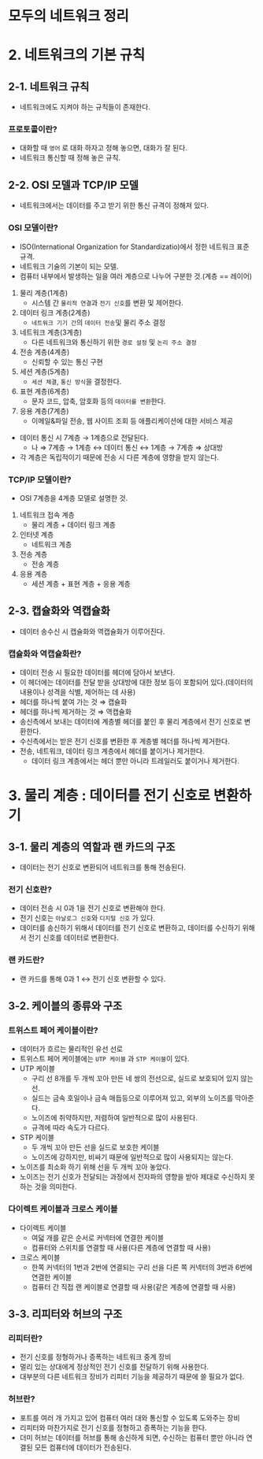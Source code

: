 # 모두의 네트워크 정리

# 2. 네트워크의 기본 규칙

## 2-1. 네트워크 규칙

- 네트워크에도 지켜야 하는 규칙들이 존재한다.

### 프로토콜이란?

- 대화할 때 `영어` 로 대화 하자고 정해 놓으면, 대화가 잘 된다.
- 네트워크 통신할 때 정해 놓은 규칙.

## 2-2. OSI 모델과 TCP/IP 모델

- 네트워크에서는 데이터를 주고 받기 위한 통신 규격이 정해져 있다.

### OSI 모델이란?

- ISO(International Organization for Standardizatio)에서 정한 네트워크 표준 규격.
- 네트워크 기술의 기본이 되는 모델.
- 컴퓨터 내부에서 발생하는 일을 여러 계층으로 나누어 구분한 것.(계층 == 레이어)

1. 물리 계층(1계층)
    - 시스템 간 `물리적 연결`과 `전기 신호`를 변환 및 제어한다.
2. 데이터 링크 계층(2계층)
    - `네트워크 기기 간`의 `데이터 전송`및 물리 주소 결정
3. 네트워크 계층(3계층)
    - 다른 네트워크와 통신하기 위한 `경로 설정` 및 `논리 주소 결정`
4. 전송 계층(4계층)
    - 신뢰할 수 있는 통신 구현
5. 세션 계층(5계층)
    - `세션 체결`, `통신 방식`을 결정한다.
6. 표현 계층(6계층)
    - 문자 코드, 압축, 암호화 등의 `데이터를 변환`한다.
7. 응용 계층(7계층)
    - 이메일&파일 전송, 웹 사이트 조회 등 애플리케이션에 대한 서비스 제공
- 데이터 통신 시 7계층 → 1계층으로 전달된다.
    - 나  ⇒ 7계층 → 1계층 ↔ 데이터 통신 ↔ 1계층 → 7계층 ⇒ 상대방
- 각 계층은 독립적이기 때문에 전송 시 다른 계층에 영향을 받지 않는다.

### TCP/IP 모델이란?

- OSI 7계층을 4계층 모델로 설명한 것.
1. 네트워크 접속 계층
    - 물리 계층 + 데이터 링크 계층
2. 인터넷 계층
    - 네트워크 계층
3. 전송 계층
    - 전송 계층
4. 응용 계층
    - 세션 계층 + 표현 계층 +  응용 계층

## 2-3. 캡슐화와 역캡슐화

- 데이터 송수신 시 캡슐화와 역캡슐화가 이루어진다.

### 캡슐화와 역캡슐화란?

- 데이터 전송 시 필요한 데이터를 헤더에 담아서 보낸다.
- 이 헤더에는 데이터를 전달 받을 상대방에 대한 정보 등이 포함되어 있다.(데이터의 내용이나 성격을 식별, 제어하는 데 사용)
- 헤더를 하나씩 붙여 가는 것 ⇒ 캡슐화
- 헤더를 하나씩 제거하는 것 ⇒ 역캡슐화
- 송신측에서 보내는 데이터에 계층별 헤더를 붙인 후 물리 계층에서 전기 신호로 변환한다.
- 수신측에서는 받은 전기 신호를 변환한 후 계층별 헤더를 하나씩 제거한다.
- 전송, 네트워크, 데이터 링크 계층에서 헤더를 붙이거나 제거한다.
    - 데이터 링크 계층에서는 헤더 뿐만 아니라 트레일러도 붙이거나 제거한다.

# 3. 물리 계층 : 데이터를 전기 신호로 변환하기

## 3-1. 물리 계층의 역할과 랜 카드의 구조

- 데이터는 전기 신호로 변환되어 네트워크를 통해 전송된다.

### 전기 신호란?

- 데이터 전송 시 0과 1을 전기 신호로 변환해야 한다.
- 전기 신호는 `아날로그 신호`와 `디지털 신호` 가 있다.
- 데이터를 송신하기 위해서 데이터를 전기 신호로 변환하고, 데이터를 수신하기 위해서 전기 신호를 데이터로 변환한다.

### 랜 카드란?

- 랜 카드를 통해 0과 1 ↔ 전기 신호 변환할 수 있다.

## 3-2. 케이블의 종류와 구조

### 트위스트 페어 케이블이란?

- 데이터가 흐르는 물리적인 유선 선로
- 트위스트 페어 케이블에는 `UTP 케이블` 과 `STP 케이블`이 있다.
- UTP 케이블
    - 구리 선 8개를 두 개씩 꼬아 만든 네 쌍의 전선으로, 실드로 보호되어 있지 않는 선.
    - 실드는 금속 호일이나 금속 매듭등으로 이루어져 있고, 외부의 노이즈를 막아준다.
    - 노이즈에 취약하지만, 저렴하여 일반적으로 많이 사용된다.
    - 규격에 따라 속도가 다르다.
- STP 케이블
    - 두 개씩 꼬아 만든 선을 실드로 보호한 케이블
    - 노이즈에 강하지만, 비싸기 때문에 일반적으로 많이 사용되지는 않는다.
- 노이즈를 최소화 하기 위해 선을 두 개씩 꼬아 놓았다.
- 노이즈는 전기 신호가 전달되는 과정에서 전자파의 영향을 받아 제대로 수신하지 못하는 것을 의미한다.

### 다이렉트 케이블과 크로스 케이블

- 다이렉트 케이블
    - 여덟 개를 같은 순서로 커넥터에 연결한 케이블
    - 컴퓨터와 스위치를 연결할 때 사용(다른 계층에 연결할 때 사용)
- 크로스 케이블
    - 한쪽 커넥터의 1번과 2번에 연결되는 구리 선을 다른 쪽 커넥터의 3번과 6번에 연결한 케이블
    - 컴퓨터 간 직접 랜 케이블로 연결할 때 사용(같은 계층에 연결할 때 사용)

## 3-3. 리피터와 허브의 구조

### 리피터란?

- 전기 신호를 정형하거나 증폭하는 네트워크 중계 장비
- 멀리 있는 상대에게 정상적인 전기 신호를 전달하기 위해 사용한다.
- 대부분의 다른 네트워크 장비가 리피터 기능을 제공하기 때문에 쓸 필요가 없다.

### 허브란?

- 포트를 여러 개 가지고 있어 컴퓨터 여러 대와 통신할 수 있도록 도와주는 장비
- 리피터와 마찬가지로 전기 신호를 정형하고 증폭하는 기능을 한다.
- 더미 허브는 데이터를 허브를 통해 송신하게 되면, 수신하는 컴퓨터 뿐만 아니라 연결된 모든 컴퓨터에 데이터가 전송된다.